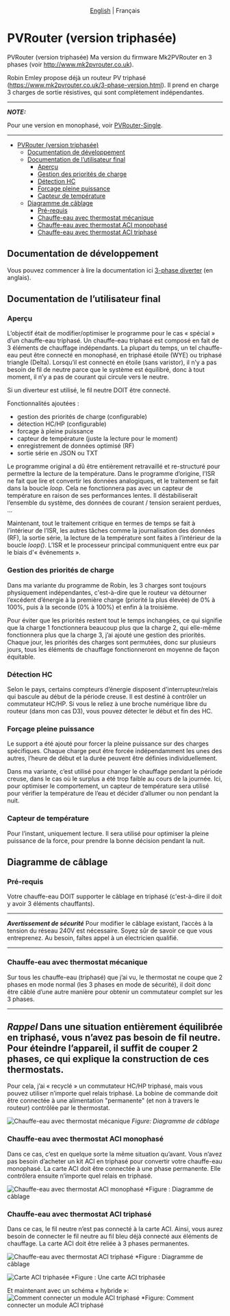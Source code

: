 <p align="center">
  <a href="https://github.com/FredM67/PVRouter-3-phase/">English</a> |
  <span>Français</span>
</p>

# PVRouter (version triphasée)

PVRouter (version triphasée)
Ma version du firmware Mk2PVRouter en 3 phases (voir http://www.mk2pvrouter.co.uk).

Robin Emley propose déjà un routeur PV triphasé (https://www.mk2pvrouter.co.uk/3-phase-version.html). Il prend en charge 3 charges de sortie résistives, qui sont complètement indépendantes.

---
**_NOTE:_**

Pour une version en monophasé, voir [PVRouter-Single](https://github.com/FredM67/PVRouter-Single).

---

- [PVRouter (version triphasée)](#pvrouter-version-triphasée)
  - [Documentation de développement](#documentation-de-développement)
  - [Documentation de l’utilisateur final](#documentation-de-lutilisateur-final)
    - [Aperçu](#aperçu)
    - [Gestion des priorités de charge](#gestion-des-priorités-de-charge)
    - [Détection HC](#détection-hc)
    - [Forcage pleine puissance](#forcage-pleine-puissance)
    - [Capteur de température](#capteur-de-température)
  - [Diagramme de câblage](#diagramme-de-câblage)
    - [Pré-requis](#pré-requis)
    - [Chauffe-eau avec thermostat mécanique](#chauffe-eau-avec-thermostat-mécanique)
    - [Chauffe-eau avec thermostat ACI monophasé](#chauffe-eau-avec-thermostat-aci-monophasé)
    - [Chauffe-eau avec thermostat ACI triphasé](#chauffe-eau-avec-thermostat-aci-triphasé)

## Documentation de développement

Vous pouvez commencer à lire la documentation ici [3-phase diverter](https://fredm67.github.io/PVRouter-3-phase/html/index.html) (en anglais).

## Documentation de l’utilisateur final

### Aperçu

L’objectif était de modifier/optimiser le programme pour le cas « spécial » d’un chauffe-eau triphasé. Un chauffe-eau triphasé est composé en fait de 3 éléments de chauffage indépendants. La plupart du temps, un tel chauffe-eau peut être connecté en monophasé, en triphasé étoile (WYE) ou triphasé triangle (Delta). Lorsqu’il est connecté en étoile (sans varistor), il n’y a pas besoin de fil de neutre parce que le système est équilibré, donc à tout moment, il n’y a pas de courant qui circule vers le neutre.

Si un diverteur est utilisé, le fil neutre DOIT être connecté.

Fonctionnalités ajoutées :

- gestion des priorités de charge (configurable)
- détection HC/HP (configurable)
- forcage à pleine puissance
- capteur de température (juste la lecture pour le moment)
- enregistrement de données optimisé (RF)
- sortie série en JSON ou TXT
  
Le programme original a dû être entièrement retravaillé et re-structuré pour permettre la lecture de la température. Dans le programme d’origine, l’ISR ne fait que lire et convertir les données analogiques, et le traitement se fait dans la boucle *loop*. Cela ne fonctionnera pas avec un capteur de température en raison de ses performances lentes. Il déstabiliserait l’ensemble du système, des données de courant / tension seraient perdues, ...

Maintenant, tout le traitement critique en termes de temps se fait à l’intérieur de l’ISR, les autres tâches comme la journalisation des données (RF), la sortie série, la lecture de la température sont faites à l’intérieur de la boucle *loop()*. L’ISR et le processeur principal communiquent entre eux par le biais d'« êvénements ».

### Gestion des priorités de charge

Dans ma variante du programme de Robin, les 3 charges sont toujours physiquement indépendantes, c'est-à-dire que le routeur va détourner l’excédent d’énergie à la première charge (priorité la plus élevée) de 0% à 100%, puis à la seconde (0% à 100%) et enfin à la troisième.

Pour éviter que les priorités restent tout le temps inchangées, ce qui signifie que la charge 1 fonctionnera beaucoup plus que la charge 2, qui elle-même fonctionnera plus que la charge 3, j’ai ajouté une gestion des priorités. Chaque jour, les priorités des charges sont permutées, donc sur plusieurs jours, tous les éléments de chauffage fonctionneront en moyenne de façon équitable.

### Détection HC

Selon le pays, certains compteurs d’énergie disposent d'interrupteur/relais qui bascule au début de la période creuse. Il est destiné à contrôler un commutateur HC/HP. Si vous le reliez à une broche numérique libre du routeur (dans mon cas D3), vous pouvez détecter le début et fin des HC.

### Forçage pleine puissance

Le support a été ajouté pour forcer la pleine puissance sur des charges spécifiques. Chaque charge peut être forcée indépendamment les unes des autres, l’heure de début et la durée peuvent être définies individuellement.

Dans ma variante, c’est utilisé pour changer le chauffage pendant la période creuse, dans le cas où le surplus a été trop faible au cours de la journée. Ici, pour optimiser le comportement, un capteur de température sera utilisé pour vérifier la température de l’eau et décider d’allumer ou non pendant la nuit.

### Capteur de température

Pour l’instant, uniquement lecture. Il sera utilisé pour optimiser la pleine puissance de la force, pour prendre la bonne décision pendant la nuit.

## Diagramme de câblage

### Pré-requis

Votre chauffe-eau DOIT supporter le câblage en triphasé (c'est-à-dire il doit y avoir 3 éléments chauffants).

---
**_Avertissement de sécurité_**
Pour modifier le câblage existant, l’accès à la tension du réseau 240V est nécessaire. Soyez sûr de savoir ce que vous entreprenez. Au besoin, faîtes appel à un électricien qualifié.

---

### Chauffe-eau avec thermostat mécanique

Sur tous les chauffe-eau (triphasé) que j’ai vu, le thermostat ne coupe que 2 phases en mode normal (les 3 phases en mode de sécurité), il doit donc être câblé d’une autre manière pour obtenir un commutateur complet sur les 3 phases.

---
**_Rappel_**
Dans une situation entièrement équilibrée en triphasé, vous n’avez pas besoin de fil neutre. Pour éteindre l’appareil, il suffit de couper 2 phases, ce qui explique la construction de ces thermostats.
---

Pour cela, j’ai « recyclé » un commutateur HC/HP triphasé, mais vous pouvez utiliser n’importe quel relais triphasé. La bobine de commande doit être connectée à une alimentation "permanente" (et non à travers le routeur) contrôlée par le thermostat.

![Chauffe-eau avec thermostat mécanique](../../img/Heater-mechanical.png)
*Figure: Diagramme de câblage*

### Chauffe-eau avec thermostat ACI monophasé

Dans ce cas, c’est en quelque sorte la même situation qu’avant. Vous n’avez pas besoin d’acheter un kit ACI en triphasé pour convertir votre chauffe-eau monophasé. La carte ACI doit être connectée à une phase permanente. Elle contrôlera ensuite n’importe quel relais en triphasé.

![Chauffe-eau avec thermostat ACI monophasé](../../img/Heater-ACI-Mono.png)
*Figure : Diagramme de câblage

### Chauffe-eau avec thermostat ACI triphasé

Dans ce cas, le fil neutre n’est pas connecté à la carte ACI. Ainsi, vous aurez besoin de connecter le fil neutre au fil bleu déjà connecté aux éléments de chauffage. La carte ACI doit être reliée à 3 phases permanentes.

![Chauffe-eau avec thermostat ACI triphasé](../../img/Heater-ACI-Tri.png)
*Figure : Diagramme de câblage

![Carte ACI triphasée](../../img/ACI-Tri.jpeg)
*Figure : Une carte ACI triphasée

Et maintenant avec un schéma « hybride »:
![Comment connecter un module ACI triphasé](../../img/ACI-Tri-Hybrid.jpeg)
*Figure: Comment connecter un module ACI triphasé
